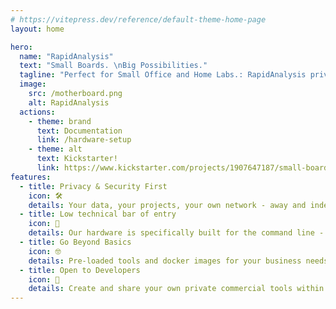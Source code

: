 ```yaml
---
# https://vitepress.dev/reference/default-theme-home-page
layout: home

hero:
  name: "RapidAnalysis"
  text: "Small Boards. \nBig Possibilities."
  tagline: "Perfect for Small Office and Home Labs.: RapidAnalysis private and secure Network Attached Compute."
  image:
    src: /motherboard.png
    alt: RapidAnalysis
  actions:
    - theme: brand
      text: Documentation
      link: /hardware-setup
    - theme: alt
      text: Kickstarter!
      link: https://www.kickstarter.com/projects/1907647187/small-board-big-possibilities-xerxes-pi
features:
  - title: Privacy & Security First
    icon: 🛠️
    details: Your data, your projects, your own network - away and independent from the cloud!
  - title: Low technical bar of entry
    icon: 🚀
    details: Our hardware is specifically built for the command line - launch your local scripts in 2 seconds!
  - title: Go Beyond Basics
    icon: 🤓
    details: Pre-loaded tools and docker images for your business needs!
  - title: Open to Developers
    icon: 🦑
    details: Create and share your own private commercial tools within the secure network - open source for tailored solutions just for you!  
---
```


